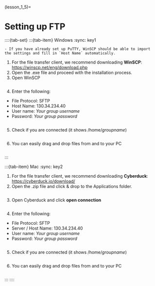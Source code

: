 (lesson_1_5)=
# Setting up FTP
::::{tab-set}
:::{tab-item} Windows
:sync: key1
```{margin}
- If you have already set up PuTTY, WinSCP should be able to import the settings and fill in `Host Name` automatically.
```
1. For the file transfer client, we recommend downloading **WinSCP**: https://winscp.net/eng/download.php
2. Open the .exe file and proceed with the installation process.
3. Open WinSCP
    ```{figure} ../pictures/lesson_1_5/winscp_1.png
    ```
4. Enter the following:
- File Protocol: SFTP
- Host Name: 130.34.234.40
- User name: *Your group username*
- Password: *Your group password*
    ```{figure} ../pictures/lesson_1_5/winscp_2.png
    ```
5. Check if you are connected (it shows /home/*groupname*)
    ```{figure} ../pictures/lesson_1_5/winscp_3.png
    ```
6. You can easily drag and drop files from and to your PC
    ```{figure} ../pictures/lesson_1_5/winscp_4.png
    ```

:::

:::{tab-item} Mac
:sync: key2
1. For the file transfer client, we recommend downloading **Cyberduck**:
https://cyberduck.io/download/
2. Open the .zip file and click & drop to the Applications folder.
    ```{figure} ../pictures/lesson_1_5/cyberduck_inst.png
    ```
3. Open Cyberduck and click **open connection**
    ```{figure} ../pictures/lesson_1_5/cyberduck_1.png
    ```
4. Enter the following:
- File Protocol: SFTP
- Server / Host Name: 130.34.234.40
- User name: *Your group username*
- Password: *Your group password*
    ```{figure} ../pictures/lesson_1_5/cyberduck_2.png
    ```
5. Check if you are connected (it shows /home/*groupname*)
    ```{figure} ../pictures/lesson_1_5/cyberduck_3.png
    ```
6. You can easily drag and drop files from and to your PC
    ```{figure} ../pictures/lesson_1_5/cyberduck_4.png
    ```
:::
::::